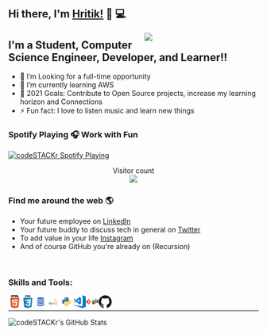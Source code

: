 ## Hi there, I'm [Hritik!](https://hritik1228.000webhostapp.com/) 👋 💻
<img align='right' src="https://media.giphy.com/media/3o7qE1YN7aBOFPRw8E/giphy.gif" width="230">

## I'm a Student, Computer Science Engineer, Developer, and Learner!!

- 🔭 I’m Looking for a full-time opportunity
- 🌱 I’m currently learning AWS
- 🥅 2021 Goals: Contribute to Open Source projects, increase my learning horizon and Connections 
- ⚡ Fun fact: I love to listen music and learn new things

### Spotify Playing 🎧 Work with Fun

[<img src="https://now-playing-codestackr.vercel.app/api/spotify-playing" alt="codeSTACKr Spotify Playing" width="350" />](https://open.spotify.com/user/swyqyimdc12jajde4vpwd2x1b)

<p align="center"> 
  Visitor count<br>
  <img src="https://profile-counter.glitch.me/hritik1228/count.svg" />
</p>

### Find me around the web 🌎

- Your future employee on [LinkedIn](https://www.linkedin.com/in/hritikcsengr/)
- Your future buddy to discuss tech in general on [Twitter](https://twitter.com/Hritik2812)
- To add value in your life [Instagram](https://www.instagram.com/hr_hritik_/)
- And of course GitHub you're already on (Recursion)
<br />

### Skills and Tools:
<img align="left" alt="HTML5" width="26px" src="https://raw.githubusercontent.com/github/explore/80688e429a7d4ef2fca1e82350fe8e3517d3494d/topics/html/html.png" />
<img align="left" alt="CSS3" width="26px" src="https://raw.githubusercontent.com/github/explore/80688e429a7d4ef2fca1e82350fe8e3517d3494d/topics/css/css.png" />
<img align="left" alt="SQL" width="26px" src="https://raw.githubusercontent.com/github/explore/80688e429a7d4ef2fca1e82350fe8e3517d3494d/topics/sql/sql.png" />
<img align="left" alt="MySQL" width="26px" src="https://raw.githubusercontent.com/github/explore/80688e429a7d4ef2fca1e82350fe8e3517d3494d/topics/mysql/mysql.png" />
<img align="left" alt="MySQL" width="26px" src="https://raw.githubusercontent.com/github/explore/80688e429a7d4ef2fca1e82350fe8e3517d3494d/topics/python/python.png" />

<img align="left" alt="Visual Studio Code" width="26px" src="https://raw.githubusercontent.com/github/explore/80688e429a7d4ef2fca1e82350fe8e3517d3494d/topics/visual-studio-code/visual-studio-code.png" />
<img align="left" alt="Git" width="26px" src="https://raw.githubusercontent.com/github/explore/80688e429a7d4ef2fca1e82350fe8e3517d3494d/topics/git/git.png" />
<img align="left" alt="GitHub" width="26px" src="https://raw.githubusercontent.com/github/explore/78df643247d429f6cc873026c0622819ad797942/topics/github/github.png" />


<br />

---

<img align="left" alt="codeSTACKr's GitHub Stats" src="https://github-readme-stats.codestackr.vercel.app/api?username=abegpatel&show_icons=true&hide_border=true" />
